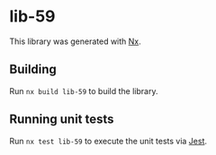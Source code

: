 # lib-59

This library was generated with [Nx](https://nx.dev).

## Building

Run `nx build lib-59` to build the library.

## Running unit tests

Run `nx test lib-59` to execute the unit tests via [Jest](https://jestjs.io).
